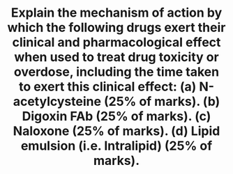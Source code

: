 ---
title: "Explain the mechanism of action by which the following drugs exert their clinical and pharmacological effect when used to treat drug toxicity or overdose, including the time taken to exert this clinical effect: (a) N-acetylcysteine (25% of marks). (b) Digoxin FAb (25% of marks). (c) Naloxone (25% of marks). (d) Lipid emulsion (i.e. Intralipid) (25% of marks)."
entityType: SAQ
exam: PEX
college: CICM
year: 2024
sitting: B
question: 20
passRate: 65
EC_expectedDomains:
- "using each drug as the heading with their subsequent mechanism of action and time of onset of their clinical effect"
EC_extraCredit:
- "Brief discussion of what drug toxicity or overdose these agents offset and how is implied in the mechanism of action was included in our marking rubric"
---